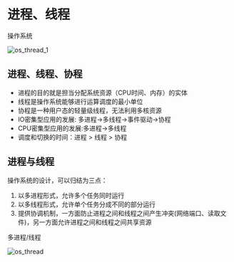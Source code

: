 # 进程、线程 <Badge type="tip" text="了解即可"/>

操作系统

![os_thread_1](/os/os_thread_1.png)

## 进程、线程、协程

- 进程的目的就是担当分配系统资源（CPU时间、内存）的实体
- 线程是操作系统能够进行运算调度的最小单位
- 协程是一种用户态的轻量级线程，无法利用多核资源
- IO密集型应用的发展: 多进程->多线程->事件驱动->协程
- CPU密集型应用的发展:多进程->多线程
- 调度和切换的时间：进程 > 线程 > 协程

## 进程与线程

操作系统的设计，可以归结为三点：

1. 以多进程形式，允许多个任务同时运行
2. 以多线程形式，允许单个任务分成不同的部分运行
3. 提供协调机制，一方面防止进程之间和线程之间产生冲突(网络端口、读取文件)，另一方面允许进程之间和线程之间共享资源

多进程/线程

![os_thread](/os/os_thread.png)
